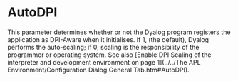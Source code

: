 # AutoDPI

This parameter determines whether or not the Dyalog program registers the application as DPI-Aware when it initialises. If 1, (the default), Dyalog performs the auto-scaling; if 0, scaling is the responsibility of the programmer or operating system. See also [Enable DPI Scaling of the interpreter and development environment on page 1](../../The APL Environment/Configuration Dialog General Tab.htm#AutoDPI).
